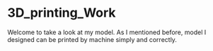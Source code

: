 # 3D_printing_Work
Welcome to take a look at my model. As I mentioned before, model I designed can be printed by machine simply and correctly.
